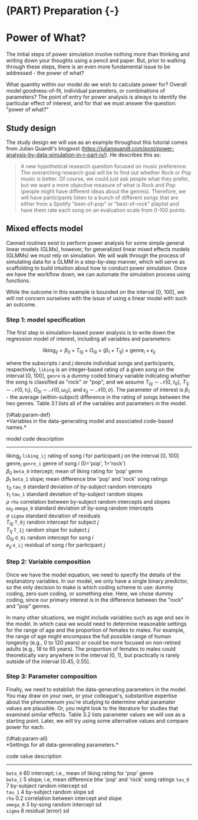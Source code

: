 


# (PART) Preparation {-}

# Power of What?

The initial steps of power simulation involve nothing more than thinking and writing down your thoughts using a pencil and paper. But, prior to walking through these steps, there is an even more fundamental issue to be addressed - the power of what?

What quantity within our model do we wish to calculate power for? Overall model goodness-of-fit, individual parameters, or combinations of parameters? The point of entry for power analysis is always to identify the particular effect of interest, and for that we must answer the question: "power of what?"

## Study design

The study design we will use as an example throughout this tutorial comes from Julian Quandt's blogpost (<https://julianquandt.com/post/power-analysis-by-data-simulation-in-r-part-iv/>). He describes this as:

> A new hypothetical research question focused on music preference. The overarching research goal will be to find out whether Rock or Pop music is better. Of course, we could just ask people what they prefer, but we want a more objective measure of what is Rock and Pop (people might have different ideas about the genres). Therefore, we will have participants listen to a bunch of different songs that are either from a Spotify "best-of-pop" or "best-of-rock" playlist and have them rate each song on an evaluation scale from 0-100 points. 

## Mixed effects model

Canned routines exist to perform power analysis for some simple general linear models (GLMs), however, for generalized linear mixed effects models (GLMMs) we must rely on simulation. We will walk through the process of simulating data for a GLMM in a step-by-step manner, which will serve as scaffolding to build intuition about how to conduct power simulation. Once we have the workflow down, we can automate the simulation process using functions. 

While the outcome in this example is bounded on the interval [0, 100], we will not concern ourselves with the issue of using a linear model with such an outcome. 


### Step 1: model specification

The first step in simulation-based power analysis is to write down the regression model of interest, including all variables and parameters:

$$
\textrm{liking}_{ij} = \beta_0 + T_{0j} + O_{0i} + (\beta_1 + T_{1j}) \times \textrm{genre}_i + \epsilon_{ij}
$$

where the subscripts $i$ and $j$ denote individual songs and participants, respectively, `liking` is an integer-based rating of a given song on the interval [0, 100], `genre` is a dummy coded binary variable indicating whether the song is classified as "rock" or "pop", and we assume $T_{0j} \sim \mathcal{N}(0, \tau_0)$, $T_{1j} \sim \mathcal{N}(0, \tau_1)$, $O_{0i} \sim \mathcal{N}(0, \omega_0)$, and $\epsilon_{ij} \sim \mathcal{N}(0, \sigma)$. The parameter of interest is $\beta_1$ - the average (within-subject) difference in the rating of songs between the two genres. Table 3.1 lists all of the variables and parameters in the model. 

<caption>(\#tab:param-def)</caption>

<div custom-style='Table Caption'>*Variables in the data-generating model and associated code-based names.*</div>


model                    code                   description                                                     
-----------------------  ---------------------  ----------------------------------------------------------------
$\textrm{liking}_{ij}$   $\texttt{liking_ij}$   rating of song $i$ for participant $j$ on the interval [0, 100] 
$\textrm{genre}_i$       $\texttt{genre_i}$     genre of song $i$ (0='pop', 1='rock')                           
$\beta_0$                $\texttt{beta_0}$      intercept; mean of liking rating for 'pop' genre                
$\beta_1$                $\texttt{beta_1}$      slope; mean difference btw 'pop' and 'rock' song ratings        
$\tau_0$                 $\texttt{tau_0}$       standard deviation of by-subject random intercepts              
$\tau_1$                 $\texttt{tau_1}$       standard deviation of by-subject random slopes                  
$\rho$                   $\texttt{rho}$         correlation between by-subject random intercepts and slopes     
$\omega_0$               $\texttt{omega_0}$     standard deviation of by-song random intercepts                 
$\sigma$                 $\texttt{sigma}$       standard deviation of residuals                                 
$T_{0j}$                 $\texttt{T_0j}$        random intercept for subject $j$                                
$T_{1j}$                 $\texttt{T_1j}$        random slope for subject $j$                                    
$O_{0i}$                 $\texttt{O_0i}$        random intercept for song $i$                                   
$e_{ij}$                 $\texttt{e_ij}$        residual of song $i$ for participant $j$                        

### Step 2: Variable composition

Once we have the model equation, we need to specify the details of the explanatory variables. In our model, we only have a single binary predictor, so the only decision to make is which coding scheme to use: dummy coding, zero sum coding, or something else. Here, we chose dummy coding, since our primary interest is in the difference between the "rock" and "pop" genres. 

In many other situations, we might include variables such as age and sex in the model. In which case we would need to determine reasonable settings for the range of age and the proportion of females to males. For example, the range of age might encompass the full possible range of human longevity (e.g., 0 to 120 years) or could be more focused on non-retired adults (e.g., 18 to 65 years). The proportion of females to males could theoretically vary anywhere in the interval (0, 1), but practically is rarely outside of the interval [0.45, 0.55].

### Step 3: Parameter composition

Finally, we need to establish the data-generating parameters in the model. You may draw on your own, or your colleague's, substantive expertise about the phenomenom you're studying to determine what paramater values are plausible. Or, you might look to the literature for studies that examined similar effects. Table 3.2 lists parameter values we will use as a starting point. Later, we will try using some alternative values and compare power for each.

<caption>(\#tab:param-all)</caption>

<div custom-style='Table Caption'>*Settings for all data-generating parameters.*</div>


code                 value   description                                                   
-------------------  ------  --------------------------------------------------------------
$\texttt{beta_0}$    60      intercept; i.e., mean of liking rating for 'pop' genre        
$\texttt{beta_1}$    5       slope; i.e, mean difference btw 'pop' and 'rock' song ratings 
$\texttt{tau_0}$     7       by-subject random intercept sd                                
$\texttt{tau_1}$     4       by-subject random slope sd                                    
$\texttt{rho}$       0.2     correlation between intercept and slope                       
$\texttt{omega_0}$   3       by-song random intercept sd                                   
$\texttt{sigma}$     8       residual (error) sd                                           
